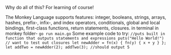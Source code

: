 Why do all of this? For learning of course!

The Monkey Language supports features: 
integer, booleans, strings, arrays, hashes, prefix-, infix-, and index operators, conditionals, global and local bindings, first-class functions, return statements, closures.
in terminal in monkey folder- 
`go run main.go`
Some example code to try:
`//puts built in function that outputs statements and expressions
puts("Hello World!")
// want to test out closures
let newAdder = fn(x) { fn(y) { x + y } };
let addTwo = newAdder(2);
addTwo(3);
//should output 5`
